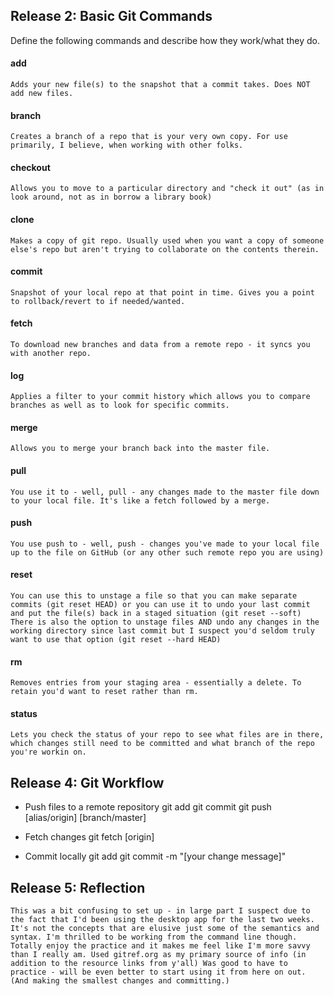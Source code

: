 ## Release 2: Basic Git Commands
Define the following commands and describe how they work/what they do.  


#### add
	Adds your new file(s) to the snapshot that a commit takes. Does NOT add new files.

#### branch
	Creates a branch of a repo that is your very own copy. For use primarily, I believe, when working with other folks.

#### checkout
	Allows you to move to a particular directory and "check it out" (as in look around, not as in borrow a library book)

#### clone
	Makes a copy of git repo. Usually used when you want a copy of someone else's repo but aren't trying to collaborate on the contents therein.

#### commit
	Snapshot of your local repo at that point in time. Gives you a point to rollback/revert to if needed/wanted. 

#### fetch
	To download new branches and data from a remote repo - it syncs you with another repo. 

#### log
	Applies a filter to your commit history which allows you to compare branches as well as to look for specific commits.

#### merge
	Allows you to merge your branch back into the master file.

#### pull
	You use it to - well, pull - any changes made to the master file down to your local file. It's like a fetch followed by a merge.

#### push
	You use push to - well, push - changes you've made to your local file up to the file on GitHub (or any other such remote repo you are using)

#### reset
	You can use this to unstage a file so that you can make separate commits (git reset HEAD) or you can use it to undo your last commit and put the file(s) back in a staged situation (git reset --soft) There is also the option to unstage files AND undo any changes in the working directory since last commit but I suspect you'd seldom truly want to use that option (git reset --hard HEAD)

#### rm
	Removes entries from your staging area - essentially a delete. To retain you'd want to reset rather than rm.

#### status
	Lets you check the status of your repo to see what files are in there, which changes still need to be committed and what branch of the repo you're workin on.

## Release 4: Git Workflow

- Push files to a remote repository
		git add 
		git commit
		git push [alias/origin] [branch/master]

- Fetch changes
		git fetch [origin]
		
- Commit locally
		git add
		git commit -m "[your change message]"

## Release 5: Reflection
	This was a bit confusing to set up - in large part I suspect due to the fact that I'd been using the desktop app for the last two weeks. It's not the concepts that are elusive just some of the semantics and syntax. I'm thrilled to be working from the command line though. Totally enjoy the practice and it makes me feel like I'm more savvy than I really am. Used gitref.org as my primary source of info (in addition to the resource links from y'all) Was good to have to practice - will be even better to start using it from here on out. (And making the smallest changes and committing.)
